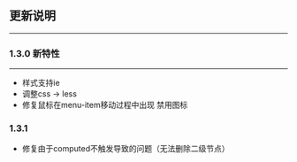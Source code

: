 ## 更新说明
---

### 1.3.0 新特性

---

- 样式支持ie
- 调整css -> less
- 修复鼠标在menu-item移动过程中出现 禁用图标

### 1.3.1

- 修复由于computed不触发导致的问题（无法删除二级节点）

